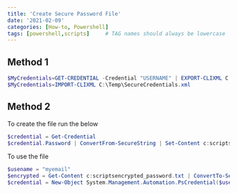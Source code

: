 ```yaml
---
title: 'Create Secure Password File'
date: '2021-02-09'
categories: [How-to, Powershell]
tags: [powershell,scripts]     # TAG names should always be lowercase
---
```



## Method 1

```powershell
$MyCredentials=GET-CREDENTIAL -Credential "USERNAME" | EXPORT-CLIXML C:\Temp\SecureCredentials.xml
$MyCredentials=IMPORT-CLIXML C:\Temp\SecureCredentials.xml
```

## Method 2


To create the file run the below
```powershell
$credential = Get-Credential
$credential.Password | ConvertFrom-SecureString | Set-Content c:scriptsencrypted_password1.txt
```

To use the file
```powershell
$usename = "myemail"
$encrypted = Get-Content c:scriptsencrypted_password.txt | ConvertTo-SecureString
$credential = New-Object System.Management.Automation.PsCredential($usename, $encrypted)
```